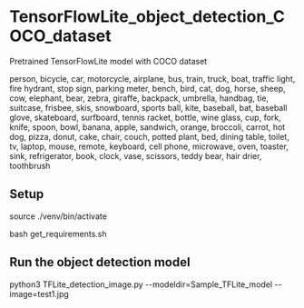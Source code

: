 # TensorFlowLite_object_detection_COCO_dataset

Pretrained TensorFlowLite model with COCO dataset

person, bicycle, car, motorcycle, airplane, bus, train, truck, boat, traffic light, fire hydrant, stop sign, parking meter, bench, bird, cat, dog, horse, sheep, cow, elephant, bear, zebra, giraffe, backpack, umbrella, handbag, tie, suitcase, frisbee, skis, snowboard, sports ball, kite, baseball, bat, baseball glove, skateboard, surfboard, tennis racket, bottle, wine glass, cup, fork, knife, spoon, bowl, banana, apple, sandwich, orange, broccoli, carrot, hot dog, pizza, donut, cake, chair, couch, potted plant, bed, dining table, toilet, tv, laptop, mouse, remote, keyboard, cell phone, microwave, oven, toaster, sink, refrigerator, book, clock, vase, scissors, teddy bear, hair drier, toothbrush

## Setup

source ./venv/bin/activate

bash get_requirements.sh

## Run the object detection model

python3 TFLite_detection_image.py --modeldir=Sample_TFLite_model --image=test1.jpg
